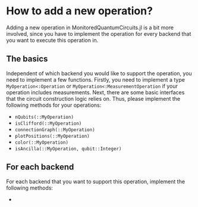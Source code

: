 # How to add a new operation?
Adding a new operation in MonitoredQuantumCircuits.jl is a bit more involved, since you have to implement the operation for every backend that you want to execute this operation in. 

## The basics
Independent of which backend you would like to support the operation, you need to implement a few functions. Firstly, you need to implement a type `MyOperation<:Operation` or `MyOperation<:MeasurementOperation` if your operation includes measurements. Next, there are some basic interfaces that the circuit construction logic relies on. Thus, please implement the following methods for your operations:

- `nQubits(::MyOperation)`
- `isClifford(::MyOperation)`
- `connectionGraph(::MyOperation)`
- `plotPositions(::MyOperation)`
- `color(::MyOperation)`
- `isAncilla(::MyOperation, qubit::Integer)`

## For each backend
For each backend that you want to support this operation, implement the following methods:

- 